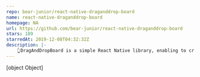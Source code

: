 ```yaml
---
repo: bear-junior/react-native-draganddrop-board
name: react-native-draganddrop-board
homepage: NA
url: https://github.com/bear-junior/react-native-draganddrop-board
stars: 189
starredAt: 2019-12-08T04:32:32Z
description: |-
    👆DragAndDropBoard is a simple React Native library, enabling to create a scrollable board component with carousel, sortable columns and draggable cards for your iOS and Android apps
---
```


[object Object]
